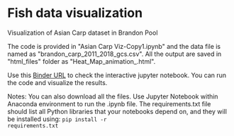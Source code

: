 # Fish data visualization 
Visualization of Asian Carp dataset in Brandon Pool

The code is provided in "Asian Carp Viz-Copy1.ipynb" and the data file is named as "brandon_carp_2011_2018_gcs.csv". All the output are saved in "html_files" folder as "Heat_Map_animation_<YEAR>.html".

Use this [Binder URL](https://hub.gke.mybinder.org/user/gchaudhuri-asian_carp_viz-poimw8jg/tree) to check the interactive jupyter notebook. You can run the code and visualize the results.

Notes:
You can also download all the files. Use Jupyter Notebook within Anaconda environment to run the .ipynb file. The requirements.txt file should list all Python libraries that your notebooks depend on, and they will be installed using:
<code>pip install -r requirements.txt</code>
